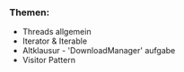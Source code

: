### Themen:
- Threads allgemein
- Iterator & Iterable
- Altklausur - 'DownloadManager' aufgabe
- Visitor Pattern